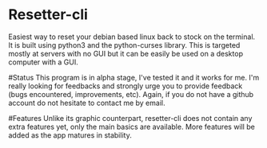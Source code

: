 # Resetter-cli
Easiest way to reset your debian based linux back to stock on the terminal. It is built using python3 and the python-curses library. This is targeted mostly at servers with no GUI but it can be easily be used on a desktop computer with a GUI.

#Status
This program is in alpha stage, I've tested it and it works for me. I'm really looking for feedbacks and strongly urge you to provide feedback (bugs encountered, improvements, etc). Again, if you do not have a github account do not hesitate to contact me by email.

#Features
Unlike its graphic counterpart, resetter-cli does not contain any extra features yet, only the main basics are available. More features will be added as the app matures in stability.


